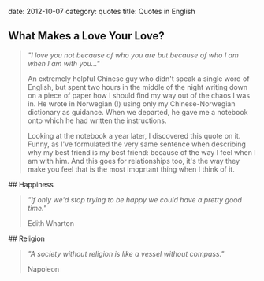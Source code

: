 date:    2012-10-07
category: quotes
title: Quotes in English
## What Makes a Love Your Love?
<blockquote>

<cite>
"I love you not because of who you are but because of who I
am when I am with you..."
</cite>


An extremely helpful Chinese guy who didn't speak a single
word of English, but spent two hours in the middle of the
night writing down on a piece of paper how I should find my
way out of the chaos I was in. He wrote in Norwegian (!)
using only my Chinese-Norwegian dictionary as guidance. When
we departed, he gave me a notebook onto which he had written
the instructions. 


Looking at the notebook a year later, I discovered this
quote on it. Funny, as I've formulated the very same
sentence when describing why my best friend is my best
friend: because of the way I feel when I am with him. And
this goes for relationships too, it's the way they make you
feel that is the most imoprtant thing when I think of it.

</blockquote>
## Happiness
<blockquote>

<cite>
"If only we'd stop trying to be happy we could have a pretty
good time."
</cite>


Edith Wharton

</blockquote>
## Religion
<blockquote>

<cite>
"A society without religion is like a vessel without compass."
</cite>


Napoleon

</blockquote>
